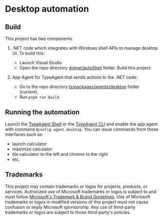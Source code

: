 # Desktop automation

## Build

This project has two components

1. .NET code which integrates with Windows shell APIs to manage desktop UI. To build this:

   - Launch Visual Studio
   - Open the repo directory [dotnet/autoShell](../../../../dotnet/autoShell/) folder. Build this project.

2. App Agent for TypeAgent that sends actions to the .NET code:
   - Go to the repo directory [ts/packages/agents/desktop](./) folder (current).
   - Run `pnpm run build`

## Running the automation

Launch the [TypeAgent Shell](../../shell) or the [TypeAgent CLI](../../cli) and enable the app agent with command `@config agent desktop`.
You can issue commands from these interfaces such as:

- launch calculator
- maximize calculator
- tile calculator to the left and chrome to the right
- etc.

## Trademarks

This project may contain trademarks or logos for projects, products, or services. Authorized use of Microsoft
trademarks or logos is subject to and must follow
[Microsoft's Trademark & Brand Guidelines](https://www.microsoft.com/en-us/legal/intellectualproperty/trademarks/usage/general).
Use of Microsoft trademarks or logos in modified versions of this project must not cause confusion or imply Microsoft sponsorship.
Any use of third-party trademarks or logos are subject to those third-party's policies.
